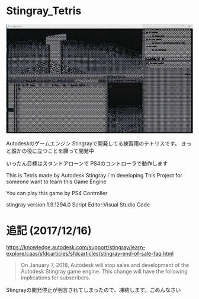 # Stingray_Tetris

![プレイGIFアニメ](https://github.com/takarabako18/Stingray_Tetris/blob/ScreenShots/sample2.gif "サンプル")

Autodeskのゲームエンジン
Stingrayで開発してる練習用のテトリスです。
きっと誰かの役に立つことを願って開発中

いったん目標はスタンドアローンで
PS4のコントローラで動作します


This is Tetris made by Autodesk Stingray
I`m developing This Project for someone want to learn this Game Engine

You can play this game by PS4 Controller 

stingray version 1.9.1294.0
Script Editor:Visual Studio Code

# 追記 (2017/12/16)

https://knowledge.autodesk.com/support/stingray/learn-explore/caas/sfdcarticles/sfdcarticles/stingray-end-of-sale-faq.html

> On January 7, 2018, Autodesk will stop sales and development of the Autodesk Stingray game engine.
This change will have the following implications for subscribers.

Stingrayの開発停止が明言されてしまったので、凍結します。ごめんなさい
